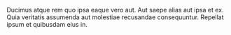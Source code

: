 Ducimus atque rem quo ipsa eaque vero aut. Aut saepe alias aut ipsa et ex. Quia veritatis assumenda aut molestiae recusandae consequuntur. Repellat ipsum et quibusdam eius in.